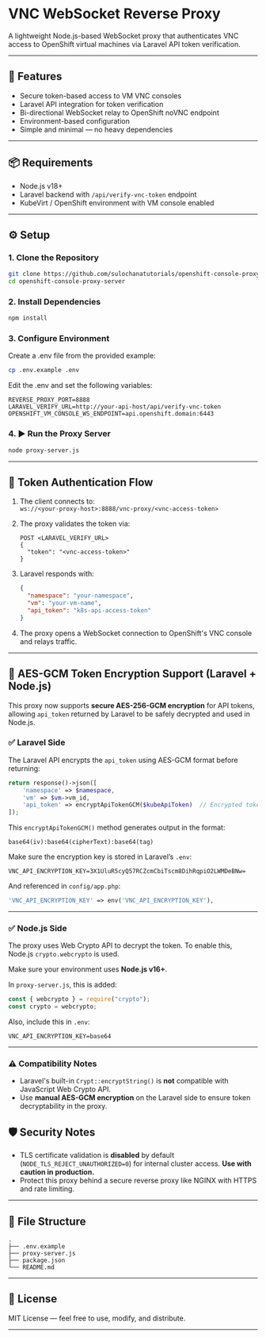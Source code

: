 # VNC WebSocket Reverse Proxy

A lightweight Node.js-based WebSocket proxy that authenticates VNC access to OpenShift virtual machines via Laravel API token verification.

---

## 🚀 Features

- Secure token-based access to VM VNC consoles
- Laravel API integration for token verification
- Bi-directional WebSocket relay to OpenShift noVNC endpoint
- Environment-based configuration
- Simple and minimal — no heavy dependencies

---

## 📦 Requirements

- Node.js v18+
- Laravel backend with `/api/verify-vnc-token` endpoint
- KubeVirt / OpenShift environment with VM console enabled

---

## ⚙️ Setup

### 1. Clone the Repository

```bash
git clone https://github.com/sulochanatutorials/openshift-console-proxy-server.git
cd openshift-console-proxy-server
```

### 2. Install Dependencies

```bash
npm install
```

### 3. Configure Environment

Create a .env file from the provided example:

```bash
cp .env.example .env
```

Edit the .env and set the following variables:

```env
REVERSE_PROXY_PORT=8888
LARAVEL_VERIFY_URL=http://your-api-host/api/verify-vnc-token
OPENSHIFT_VM_CONSOLE_WS_ENDPOINT=api.openshift.domain:6443
```

### 4. ▶️ Run the Proxy Server

```bash
node proxy-server.js
```

---

## 🔐 Token Authentication Flow

1.  The client connects to:  
    `ws://<your-proxy-host>:8888/vnc-proxy/<vnc-access-token>`
2.  The proxy validates the token via:

    ```
    POST <LARAVEL_VERIFY_URL>
    {
      "token": "<vnc-access-token>"
    }

    ```

3.  Laravel responds with:

    ```json
    {
      "namespace": "your-namespace",
      "vm": "your-vm-name",
      "api_token": "k8s-api-access-token"
    }
    ```

4.  The proxy opens a WebSocket connection to OpenShift's VNC console and relays traffic.

---

## 🔐 AES-GCM Token Encryption Support (Laravel + Node.js)

This proxy now supports **secure AES-256-GCM encryption** for API tokens, allowing `api_token` returned by Laravel to be safely decrypted and used in Node.js.

### ✅ Laravel Side

The Laravel API encrypts the `api_token` using AES-GCM format before returning:

```php
return response()->json([
    'namespace' => $namespace,
    'vm' => $vm->vm_id,
    'api_token' => encryptApiTokenGCM($kubeApiToken)  // Encrypted token
]);
```

This `encryptApiTokenGCM()` method generates output in the format:

```
base64(iv):base64(cipherText):base64(tag)
```

Make sure the encryption key is stored in Laravel’s `.env`:

```env
VNC_API_ENCRYPTION_KEY=3X1UluR5cyQ57RCZcmCbiTscm8DihRqpiO2LWMDeBNw=
```

And referenced in `config/app.php`:

```php
'VNC_API_ENCRYPTION_KEY' => env('VNC_API_ENCRYPTION_KEY'),
```

---

### ✅ Node.js Side

The proxy uses Web Crypto API to decrypt the token. To enable this, Node.js `crypto.webcrypto` is used.

Make sure your environment uses **Node.js v16+**.

In `proxy-server.js`, this is added:

```js
const { webcrypto } = require("crypto");
const crypto = webcrypto;
```

Also, include this in `.env`:

```env
VNC_API_ENCRYPTION_KEY=base64
```

---

### ⚠️ Compatibility Notes

- Laravel's built-in `Crypt::encryptString()` is **not** compatible with JavaScript Web Crypto API.
- Use **manual AES-GCM encryption** on the Laravel side to ensure token decryptability in the proxy.

## 🛡️ Security Notes

- TLS certificate validation is **disabled** by default (`NODE_TLS_REJECT_UNAUTHORIZED=0`) for internal cluster access. **Use with caution in production.**
- Protect this proxy behind a secure reverse proxy like NGINX with HTTPS and rate limiting.

---

## 📁 File Structure

```
.
├── .env.example
├── proxy-server.js
├── package.json
└── README.md

```

---

## 📄 License

MIT License — feel free to use, modify, and distribute.

---
